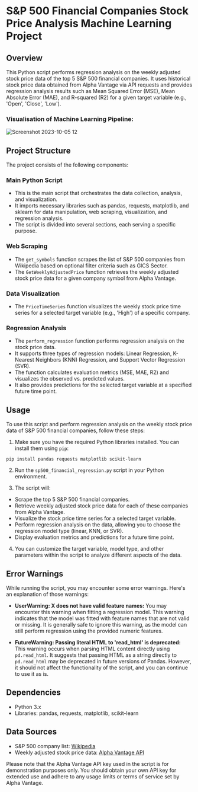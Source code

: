 # S&P 500 Financial Companies Stock Price Analysis Machine Learning Project

## Overview
This Python script performs regression analysis on the weekly adjusted stock price data of the top 5 S&P 500 financial companies. It uses historical stock price data obtained from Alpha Vantage via API requests and provides regression analysis results such as Mean Squared Error (MSE), Mean Absolute Error (MAE), and R-squared (R2) for a given target variable (e.g., 'Open', 'Close', 'Low').

### Visualisation of Machine Learning Pipeline:
![Screenshot 2023-10-05 12](https://github.com/Stephanie241/S-P500MachineLearningProject/assets/144491602/51308e59-4f83-463f-ad24-f8d315b98eff)

## Project Structure
The project consists of the following components:

### Main Python Script
- This is the main script that orchestrates the data collection, analysis, and visualization.
- It imports necessary libraries such as pandas, requests, matplotlib, and sklearn for data manipulation, web scraping, visualization, and regression analysis.
- The script is divided into several sections, each serving a specific purpose.

### Web Scraping
- The `get_symbols` function scrapes the list of S&P 500 companies from Wikipedia based on optional filter criteria such as GICS Sector.
- The `GetWeeklyAdjustedPrice` function retrieves the weekly adjusted stock price data for a given company symbol from Alpha Vantage.

### Data Visualization
- The `PriceTimeSeries` function visualizes the weekly stock price time series for a selected target variable (e.g., 'High') of a specific company.

### Regression Analysis
- The `perform_regression` function performs regression analysis on the stock price data.
- It supports three types of regression models: Linear Regression, K-Nearest Neighbors (KNN) Regression, and Support Vector Regression (SVR).
- The function calculates evaluation metrics (MSE, MAE, R2) and visualizes the observed vs. predicted values.
- It also provides predictions for the selected target variable at a specified future time point.

## Usage
To use this script and perform regression analysis on the weekly stock price data of S&P 500 financial companies, follow these steps:

1. Make sure you have the required Python libraries installed. You can install them using `pip`:

  `pip install pandas requests matplotlib scikit-learn`

2. Run the `sp500_financial_regression.py` script in your Python environment.

3. The script will:
- Scrape the top 5 S&P 500 financial companies.
- Retrieve weekly adjusted stock price data for each of these companies from Alpha Vantage.
- Visualize the stock price time series for a selected target variable.
- Perform regression analysis on the data, allowing you to choose the regression model type (linear, KNN, or SVR).
- Display evaluation metrics and predictions for a future time point.

4. You can customize the target variable, model type, and other parameters within the script to analyze different aspects of the data.

## Error Warnings
While running the script, you may encounter some error warnings. Here's an explanation of those warnings:

- **UserWarning: X does not have valid feature names:** You may encounter this warning when fitting a regression model. This warning indicates that the model was fitted with feature names that are not valid or missing. It is generally safe to ignore this warning, as the model can still perform regression using the provided numeric features.

- **FutureWarning: Passing literal HTML to 'read_html' is deprecated:** This warning occurs when parsing HTML content directly using `pd.read_html`. It suggests that passing HTML as a string directly to `pd.read_html` may be deprecated in future versions of Pandas. However, it should not affect the functionality of the script, and you can continue to use it as is.

## Dependencies
- Python 3.x
- Libraries: pandas, requests, matplotlib, scikit-learn

## Data Sources
- S&P 500 company list: [Wikipedia](https://en.wikipedia.org/wiki/List_of_S%26P_500_companies)
- Weekly adjusted stock price data: [Alpha Vantage API](https://www.alphavantage.co/)

Please note that the Alpha Vantage API key used in the script is for demonstration purposes only. You should obtain your own API key for extended use and adhere to any usage limits or terms of service set by Alpha Vantage.
